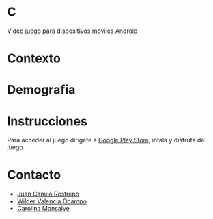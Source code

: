 # C

Video juego para dispositivos moviles Android

# Contexto


# Demografia


# Instrucciones
Para acceder al juego dirigete a [Google Play Store](), intala y disfruta del juego.

# Contacto
- [Juan Camilo Restrepo](https://12camilorpo@gmail.com)
- [Wilder Valencia Ocampo](wilder.valencia@upb.edu.co)
- [Carolina Monsalve](carolina.monsalvev@upb.edu.co)
